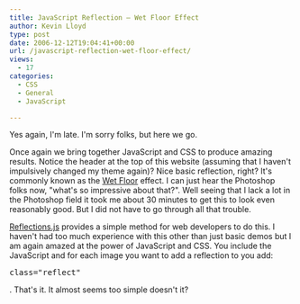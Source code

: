 ```yaml
---
title: JavaScript Reflection – Wet Floor Effect
author: Kevin Lloyd
type: post
date: 2006-12-12T19:04:41+00:00
url: /javascript-reflection-wet-floor-effect/
views:
  - 17
categories:
  - CSS
  - General
  - JavaScript

---
```

Yes again, I'm late. I'm sorry folks, but here we go.

Once again we bring together JavaScript and CSS to produce amazing results. Notice the header at the top of this website (assuming that I haven't impulsively changed my theme again)? Nice basic reflection, right? It's commonly known as the [Wet Floor][1] effect. I can just hear the Photoshop folks now, "what's so impressive about that?". Well seeing that I lack a lot in the Photoshop field it took me about 30 minutes to get this to look even reasonably good. But I did not have to go through all that trouble.

[Reflections.js][2] provides a simple method for web developers to do this. I haven't had too much experience with this other than just basic demos but I am again amazed at the power of JavaScript and CSS. You include the JavaScript and for each image you want to add a reflection to you add:

<pre class="brush: xml; title: ; notranslate" title="">class="reflect"</pre>

. That's it. It almost seems too simple doesn't it?

 [1]: http://en.wikipedia.org/wiki/Wet_floor_effect
 [2]: http://cow.neondragon.net/stuff/reflection/